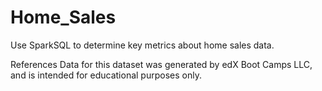 # Home_Sales
Use SparkSQL to determine key metrics about home sales data. 






References
Data for this dataset was generated by edX Boot Camps LLC, and is intended for educational purposes only.
